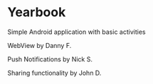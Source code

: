 # Yearbook

Simple Android application with basic activities

WebView by Danny F.

Push Notifications by Nick S.

Sharing functionality by John D. 
